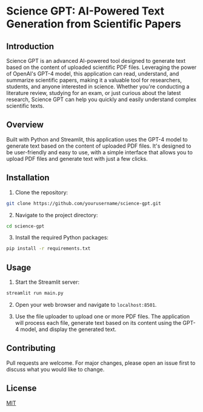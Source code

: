 # Science GPT: AI-Powered Text Generation from Scientific Papers

## Introduction
Science GPT is an advanced AI-powered tool designed to generate text based on the content of uploaded scientific PDF files. Leveraging the power of OpenAI's GPT-4 model, this application can read, understand, and summarize scientific papers, making it a valuable tool for researchers, students, and anyone interested in science. Whether you're conducting a literature review, studying for an exam, or just curious about the latest research, Science GPT can help you quickly and easily understand complex scientific texts.

## Overview
Built with Python and Streamlit, this application uses the GPT-4 model to generate text based on the content of uploaded PDF files. It's designed to be user-friendly and easy to use, with a simple interface that allows you to upload PDF files and generate text with just a few clicks.

## Installation

1. Clone the repository:
```bash
git clone https://github.com/yourusername/science-gpt.git
```

2. Navigate to the project directory:
```bash
cd science-gpt
```

3. Install the required Python packages:
```bash
pip install -r requirements.txt
```

## Usage

1. Start the Streamlit server:
```bash
streamlit run main.py
```

2. Open your web browser and navigate to `localhost:8501`.

3. Use the file uploader to upload one or more PDF files. The application will process each file, generate text based on its content using the GPT-4 model, and display the generated text.

## Contributing
Pull requests are welcome. For major changes, please open an issue first to discuss what you would like to change.

## License
[MIT](https://choosealicense.com/licenses/mit/)
